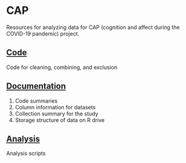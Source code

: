 # CAP
Resources for analyzing data for CAP (cognition and affect during the COVID-19 pandemic) project.

## [Code](./code)
Code for cleaning, combining, and exclusion


## [Documentation](./documentation)
1) Code summaries
2) Column information for datasets
3) Collection summary for the study
4) Storage structure of data on R drive

## [Analysis](./analysis)
Analysis scripts
